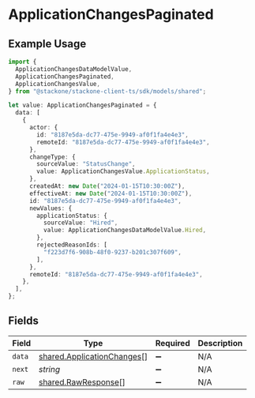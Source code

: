 # ApplicationChangesPaginated

## Example Usage

```typescript
import {
  ApplicationChangesDataModelValue,
  ApplicationChangesPaginated,
  ApplicationChangesValue,
} from "@stackone/stackone-client-ts/sdk/models/shared";

let value: ApplicationChangesPaginated = {
  data: [
    {
      actor: {
        id: "8187e5da-dc77-475e-9949-af0f1fa4e4e3",
        remoteId: "8187e5da-dc77-475e-9949-af0f1fa4e4e3",
      },
      changeType: {
        sourceValue: "StatusChange",
        value: ApplicationChangesValue.ApplicationStatus,
      },
      createdAt: new Date("2024-01-15T10:30:00Z"),
      effectiveAt: new Date("2024-01-15T10:30:00Z"),
      id: "8187e5da-dc77-475e-9949-af0f1fa4e4e3",
      newValues: {
        applicationStatus: {
          sourceValue: "Hired",
          value: ApplicationChangesDataModelValue.Hired,
        },
        rejectedReasonIds: [
          "f223d7f6-908b-48f0-9237-b201c307f609",
        ],
      },
      remoteId: "8187e5da-dc77-475e-9949-af0f1fa4e4e3",
    },
  ],
};
```

## Fields

| Field                                                                           | Type                                                                            | Required                                                                        | Description                                                                     |
| ------------------------------------------------------------------------------- | ------------------------------------------------------------------------------- | ------------------------------------------------------------------------------- | ------------------------------------------------------------------------------- |
| `data`                                                                          | [shared.ApplicationChanges](../../../sdk/models/shared/applicationchanges.md)[] | :heavy_minus_sign:                                                              | N/A                                                                             |
| `next`                                                                          | *string*                                                                        | :heavy_minus_sign:                                                              | N/A                                                                             |
| `raw`                                                                           | [shared.RawResponse](../../../sdk/models/shared/rawresponse.md)[]               | :heavy_minus_sign:                                                              | N/A                                                                             |